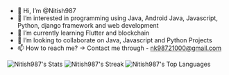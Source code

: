 - 👋 Hi, I’m @Nitish987
- 👀 I’m interested in programming using Java, Android Java, Javascript, Python, django framework and web development
- 🌱 I’m currently learning Flutter and blockchain
- 💞️ I’m looking to collaborate on Java, Javascript and Python Projects
- 📫 How to reach me? -> Contact me through - nk98721000@gmail.com

![Nitish987's Stats](https://github-readme-stats.vercel.app/api?username=Nitish987&theme=dracula&show_icons=true&hide_border=true&count_private=true)
![Nitish987's Streak](https://github-readme-streak-stats.herokuapp.com/?user=Nitish987&theme=dracula&hide_border=true)
![Nitish987's Top Languages](https://github-readme-stats.vercel.app/api/top-langs/?username=Nitish987&theme=dracula&show_icons=true&hide_border=true&layout=compact)

<!---
Nitish987/Nitish987 is a ✨ special ✨ repository because its `README.md` (this file) appears on your GitHub profile.
You can click the Preview link to take a look at your changes.
--->
